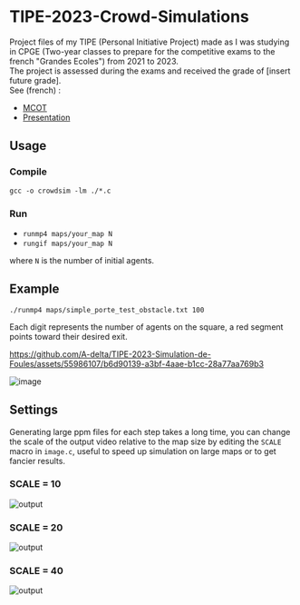 # TIPE-2023-Crowd-Simulations
Project files of my TIPE (Personal Initiative Project) made as I was studying in CPGE (Two-year classes to prepare for the competitive exams to the french "Grandes Ecoles") from 2021 to 2023. \
The project is assessed during the exams and received the grade of [insert future grade]. \
See (french) :
- [MCOT](https://github.com/A-delta/TIPE-2023-Simulation-de-Foules/blob/main/presentation_TIPE/Mcot_louis.pdf)
- [Presentation](https://github.com/A-delta/TIPE-2023-Simulation-de-Foules/blob/main/presentation_TIPE/fichier_principal.pdf)
## Usage
### Compile
`gcc -o crowdsim -lm ./*.c`
### Run
- `runmp4 maps/your_map N`
- `rungif maps/your_map N`

where `N` is the number of initial agents.

## Example
`./runmp4 maps/simple_porte_test_obstacle.txt 100`

Each digit represents the number of agents on the square, a red segment points toward their desired exit.

https://github.com/A-delta/TIPE-2023-Simulation-de-Foules/assets/55986107/b6d90139-a3bf-4aae-b1cc-28a77aa769b3

![image](https://github.com/A-delta/TIPE-2023-Simulation-de-Foules/assets/55986107/57ea9ae2-8176-4500-8d9f-eb67ee4b8141)

## Settings
Generating large ppm files for each step takes a long time, you can change the scale of the output video relative to the map size by editing the `SCALE` macro in `image.c`, useful to speed up simulation on large maps or to get fancier results.
### SCALE = 10
![output](https://github.com/A-delta/TIPE-2023-Simulation-de-Foules/assets/55986107/1ae94229-d3ef-480e-af65-3516627cdafe)

### SCALE = 20
![output](https://github.com/A-delta/TIPE-2023-Simulation-de-Foules/assets/55986107/bd3a9efb-239a-4000-a53c-1153782bec8d)

### SCALE = 40
![output](https://github.com/A-delta/TIPE-2023-Simulation-de-Foules/assets/55986107/7ec7f2ee-8084-461c-afae-ae0784798097)
